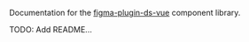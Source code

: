 Documentation for the [figma-plugin-ds-vue](https://github.com/alexwidua/figma-plugin-ds-vue) component library.

TODO: Add README...